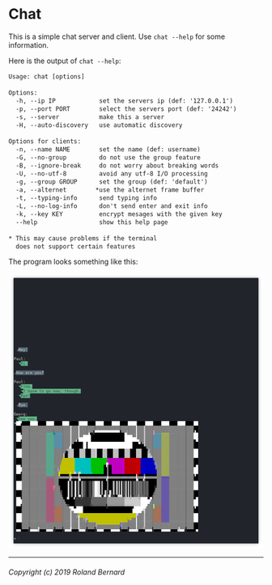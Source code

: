 Chat
======

This is a simple chat server and client. Use `chat --help` for some information.

Here is the output of `chat --help`:
```
Usage: chat [options]

Options:
  -h, --ip IP            set the servers ip (def: '127.0.0.1')
  -p, --port PORT        select the servers port (def: '24242')
  -s, --server           make this a server
  -H, --auto-discovery   use automatic discovery

Options for clients:
  -n, --name NAME        set the name (def: username)
  -G, --no-group         do not use the group feature
  -B, --ignore-break     do not worry about breaking words
  -U, --no-utf-8         avoid any utf-8 I/O processing
  -g, --group GROUP      set the group (def: 'default')
  -a, --alternet        *use the alternet frame buffer
  -t, --typing-info      send typing info
  -L, --no-log-info      don't send enter and exit info
  -k, --key KEY          encrypt mesages with the given key
  --help                 show this help page

* This may cause problems if the terminal
  does not support certain features
```

The program looks something like this:

![Screenshot](img/screenshot.png)

---
###### Copyright (c) 2019 Roland Bernard
